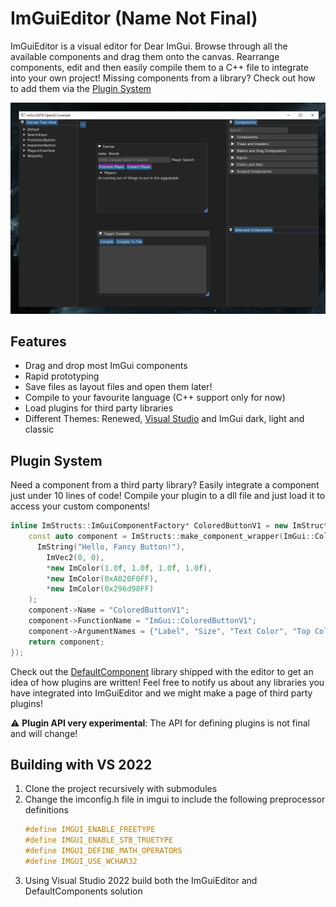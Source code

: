 # ImGuiEditor (Name Not Final)
ImGuiEditor is a visual editor for Dear ImGui. Browse through all the available components and drag them onto the canvas. Rearrange components, edit and then easily compile them to a C++ file to integrate into your own project! Missing components from a library? Check out how to add them via the [Plugin System](#plugin-system) 

![Screenshot of the program](https://github.com/randomcmd/ImGuiEditor/blob/3cf52db7023e617faef0b00c5b6969a78a200f79/example.png)

## Features
- Drag and drop most ImGui components
- Rapid prototyping
- Save files as layout files and open them later!
- Compile to your favourite language (C++ support only for now)
- Load plugins for third party libraries
- Different Themes: Renewed, [Visual Studio](https://github.com/Patitotective/ImThemes) and ImGui dark, light and classic

## Plugin System
Need a component from a third party library? Easily integrate a component just under 10 lines of code! Compile your plugin to a dll file and just load it to access your custom components! 
```cpp
inline ImStructs::ImGuiComponentFactory* ColoredButtonV1 = new ImStructs::ImGuiComponentFactory([](){
    const auto component = ImStructs::make_component_wrapper(ImGui::ColoredButtonV1, 
      ImString("Hello, Fancy Button!"), 
        ImVec2(0, 0), 
        *new ImColor(1.0f, 1.0f, 1.0f, 1.0f), 
        *new ImColor(0xA020F0FF), 
        *new ImColor(0x296d98FF)
    );
    component->Name = "ColoredButtonV1";
    component->FunctionName = "ImGui::ColoredButtonV1";
    component->ArgumentNames = {"Label", "Size", "Text Color", "Top Color", "Bottom Color"};
    return component;
});
```
Check out the [DefaultComponent](DefaultComponents/) library shipped with the editor to get an idea of how plugins are written! Feel free to notify us about any libraries you have integrated into ImGuiEditor and we might make a page of third party plugins!

:warning: **Plugin API very experimental**: The API for defining plugins is not final and will change!

## Building with VS 2022
1. Clone the project recursively with submodules
2. Change the imconfig.h file in imgui to include the following preprocessor definitions
    ```cpp
    #define IMGUI_ENABLE_FREETYPE
    #define IMGUI_ENABLE_STB_TRUETYPE
    #define IMGUI_DEFINE_MATH_OPERATORS
    #define IMGUI_USE_WCHAR32
    ```
3. Using Visual Studio 2022 build both the ImGuiEditor and DefaultComponents solution

